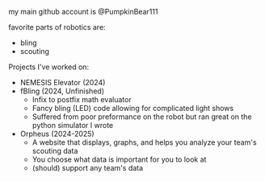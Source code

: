 my main github account is @PumpkinBear111


favorite parts of robotics are:
- bling
- scouting

Projects I've worked on:
 - NEMESIS Elevator (2024)
 - fBling (2024, Unfinished)
   - Infix to postfix math evaluator
   - Fancy bling (LED) code allowing for complicated light shows
   - Suffered from poor preformance on the robot but ran great on the python simulator I wrote
- Orpheus (2024-2025)
   - A website that displays, graphs, and helps you analyze your team's scouting data
   - You choose what data is important for you to look at
   - (should) support any team's data
